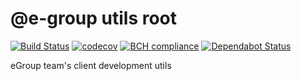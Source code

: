 # @e-group utils root

[![Build Status](https://travis-ci.com/abrcdf1023/egroup-utils.svg?branch=master)](https://travis-ci.com/abrcdf1023/egroup-utils)
[![codecov](https://codecov.io/gh/abrcdf1023/egroup-utils/branch/master/graph/badge.svg)](https://codecov.io/gh/abrcdf1023/egroup-utils)
[![BCH compliance](https://bettercodehub.com/edge/badge/abrcdf1023/egroup-utils?branch=master)](https://bettercodehub.com/)
[![Dependabot Status](https://api.dependabot.com/badges/status?host=github&repo=abrcdf1023/egroup-utils)](https://dependabot.com)

eGroup team's client development utils
